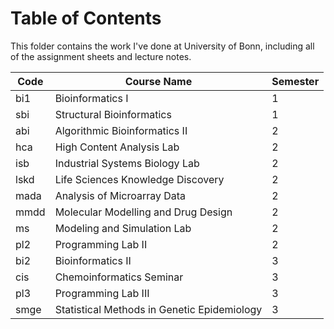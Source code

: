 # Table of Contents

This folder contains the work I've done at University of Bonn, including all of the assignment sheets and lecture notes.

| Code | Course Name                         | Semester |
|------|-------------------------------------|----------|
| bi1  | Bioinformatics I                    | 1 |
| sbi  | Structural Bioinformatics           | 1 |
| abi  | Algorithmic Bioinformatics II       | 2 |
| hca  | High Content Analysis Lab           | 2 |
| isb  | Industrial Systems Biology Lab      | 2 |
| lskd | Life Sciences Knowledge Discovery   | 2 |
| mada | Analysis of Microarray Data         | 2 |
| mmdd | Molecular Modelling and Drug Design | 2 |
| ms   | Modeling and Simulation Lab         | 2 |
| pl2  | Programming Lab II                  | 2 |
| bi2  | Bioinformatics II                   | 3 |
| cis  | Chemoinformatics Seminar            | 3 |
| pl3  | Programming Lab III                 | 3 |
| smge | Statistical Methods in Genetic Epidemiology | 3 |
